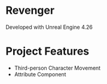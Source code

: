 # Revenger

Developed with Unreal Engine 4.26

# Project Features
* Third-person Character Movement
* Attribute Component
